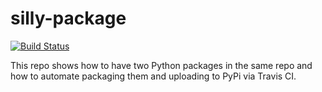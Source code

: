 # silly-package
[![Build Status](https://travis-ci.org/lukewrites/silly-package.svg?branch=master)](https://travis-ci.org/lukewrites/silly-package)

This repo shows how to have two Python packages in the same repo and how to automate packaging them and uploading to PyPi via Travis CI.
